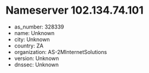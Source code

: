 # Nameserver 102.134.74.101

* as_number: 328339
* name: Unknown
* city: Unknown
* country: ZA
* organization: AS-2MInternetSolutions
* version: Unknown
* dnssec: Unknown
